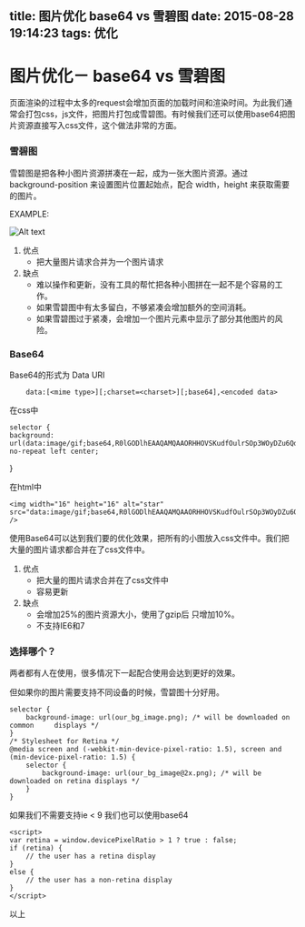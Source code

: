 title: 图片优化 base64 vs 雪碧图
date: 2015-08-28 19:14:23
tags: 优化
---
# 图片优化－ base64 vs 雪碧图


页面渲染的过程中太多的request会增加页面的加载时间和渲染时间。为此我们通常会打包css，js文件，把图片打包成雪碧图。有时候我们还可以使用base64把图片资源直接写入css文件，这个做法非常的方面。

### 雪碧图

雪碧图是把各种小图片资源拼凑在一起，成为一张大图片资源。通过 background-position 来设置图片位置起始点，配合 width，height 来获取需要的图片。

EXAMPLE:


![Alt text](http://images.apple.com/global/nav/images/globalnav.png)

1. 优点
    * 把大量图片请求合并为一个图片请求
2. 缺点
    * 难以操作和更新，没有工具的帮忙把各种小图拼在一起不是个容易的工作。
    * 如果雪碧图中有太多留白，不够紧凑会增加额外的空间消耗。
    * 如果雪碧图过于紧凑，会增加一个图片元素中显示了部分其他图片的风险。


### Base64

Base64的形式为 Data URI

        data:[<mime type>][;charset=<charset>][;base64],<encoded data>

在css中

    selector {
	background: url(data:image/gif;base64,R0lGODlhEAAQAMQAAORHHOVSKudfOulrSOp3WOyDZu6QdvCchPGolfO0o/XBs/fNwfjZ0frl3/zy7////wAAAAAAAAAAAAAAAAAAAAAAAAAAAAAAAAAAAAAAAAAAAAAAAAAAAAAAAAAAAAAAACH5BAkAABAALAAAAAAQABAAAAVVICSOZGlCQAosJ6mu7fiyZeKqNKToQGDsM8hBADgUXoGAiqhSvp5QAnQKGIgUhwFUYLCVDFCrKUE1lBavAViFIDlTImbKC5Gm2hB0SlBCBMQiB0UjIQA7) no-repeat left center;
}

在html中

    <img width="16" height="16" alt="star" src="data:image/gif;base64,R0lGODlhEAAQAMQAAORHHOVSKudfOulrSOp3WOyDZu6QdvCchPGolfO0o/XBs/fNwfjZ0frl3/zy7////wAAAAAAAAAAAAAAAAAAAAAAAAAAAAAAAAAAAAAAAAAAAAAAAAAAAAAAAAAAAAAAACH5BAkAABAALAAAAAAQABAAAAVVICSOZGlCQAosJ6mu7fiyZeKqNKToQGDsM8hBADgUXoGAiqhSvp5QAnQKGIgUhwFUYLCVDFCrKUE1lBavAViFIDlTImbKC5Gm2hB0SlBCBMQiB0UjIQA7" />


使用Base64可以达到我们要的优化效果，把所有的小图放入css文件中。我们把大量的图片请求都合并在了css文件中。

1. 优点
    * 把大量的图片请求合并在了css文件中
    * 容易更新
2. 缺点
    * 会增加25%的图片资源大小，使用了gzip后 只增加10%。
    * 不支持IE6和7

### 选择哪个？

两者都有人在使用，很多情况下一起配合使用会达到更好的效果。

但如果你的图片需要支持不同设备的时候，雪碧图十分好用。

    selector {
	    background-image: url(our_bg_image.png); /* will be downloaded on common     displays */
    }
    /* Stylesheet for Retina */
    @media screen and (-webkit-min-device-pixel-ratio: 1.5), screen and (min-device-pixel-ratio: 1.5) {
	    selector {
		    background-image: url(our_bg_image@2x.png); /* will be downloaded on retina displays */
	    }
    }

如果我们不需要支持ie < 9 我们也可以使用base64

    <script>
    var retina = window.devicePixelRatio > 1 ? true : false;
    if (retina) {
	    // the user has a retina display
    }
    else {
	    // the user has a non-retina display
    }
    </script>


以上





